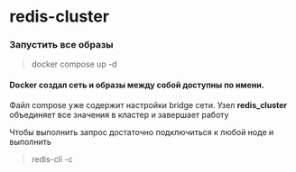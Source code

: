 # redis-cluster

### Запустить все образы
>  docker compose up -d   

#### Docker создал сеть и образы между собой доступны по имени.

Файл compose уже содержит настройки bridge сети. Узел **redis_cluster** объединяет все значения в кластер и завершает работу


Чтобы выполнить запрос достаточно подключиться к любой ноде и выполнить
> redis-cli -c

